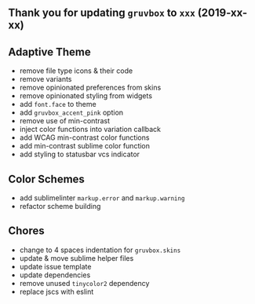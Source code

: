 Thank you for updating `gruvbox` to `xxx` (2019-xx-xx)
---------------------------------------------------------


Adaptive Theme
--------------

* remove file type icons & their code
* remove variants
* remove opinionated preferences from skins
* remove opinionated styling from widgets
* add `font.face` to theme
* add `gruvbox_accent_pink` option
* remove use of min-contrast
* inject color functions into variation callback
* add WCAG min-contrast color functions
* add min-contrast sublime color function
* add styling to statusbar vcs indicator


Color Schemes
-------------

* add sublimelinter `markup.error` and `markup.warning`
* refactor scheme building


Chores
------

* change to 4 spaces indentation for `gruvbox.skins`
* update & move sublime helper files
* update issue template
* update dependencies
* remove unused `tinycolor2` dependency
* replace jscs with eslint
